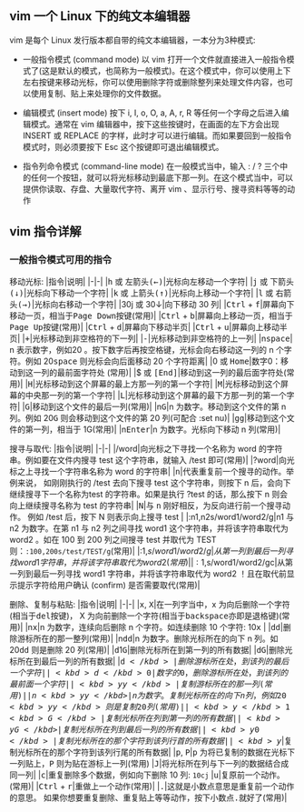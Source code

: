 ## vim 一个 Linux 下的纯文本编辑器
vim 是每个 Linux 发行版本都自带的纯文本编辑器，一本分为3种模式:
* 一般指令模式 (command mode)
以 vim 打开一个文件就直接进入一般指令模式了(这是默认的模式，也简称为一般模式)。在这个模式中，你可以使用上下左右按键来移动光标，你可以使用删除字符或删除整列来处理文件内容，也可以使用复制、贴上来处理你的文件数据。

* 编辑模式 (insert mode)
按下 i, I, o, O, a, A, r, R 等任何一个字母之后进入编辑模式。通常在 vim 编辑器中，按下这些按键时，在画面的左下方会出现 INSERT 或 REPLACE 的字样，此时才可以进行编辑。而如果要回到一般指令模式时，则必须要按下 Esc 这个按键即可退出编辑模式。

* 指令列命令模式 (command-line mode)
在一般模式当中，输入 : / ? 三个中的任何一个按钮，就可以将光标移动到最底下那一列。在这个模式当中，可以提供你读取、存盘、大量取代字符、离开 vim 、显示行号、搜寻资料等等的动作

## vim 指令详解
### 一般指令模式可用的指令
移动光标:
|指令|说明|
|-|-|
|<kbd>h</kbd> 或 <kbd>左箭头(←)</kbd>|光标向左移动一个字符|
|<kbd>j</kbd> 或 <kbd>下箭头(↓)</kbd>|光标向下移动一个字符|
|<kbd>k</kbd> 或 <kbd>上箭头(↑)</kbd>|光标向上移动一个字符|
|<kbd>l</kbd> 或 <kbd>右箭头(→)</kbd>|光标向右移动一个字符|
|30j 或 30↓|向下移动 30 列|
|<kbd>Ctrl</kbd> + <kbd>f</kbd>|屏幕向下移动一页，相当于<kbd>Page Down</kbd>按键(常用)|
|<kbd>Ctrl</kbd> + <kbd>b</kbd>|屏幕向上移动一页，相当于<kbd>Page Up</kbd>按键(常用)|
|<kbd>Ctrl</kbd> + <kbd>d</kbd>|屏幕向下移动半页|
|<kbd>Ctrl</kbd> + <kbd>u</kbd>|屏幕向上移动半页|
|<kbd>+</kbd>|光标移动到非空格符的下一列|
|<kbd>-</kbd>|光标移动到非空格符的上一列|
|n<kbd>space</kbd>| n 表示数字，例如20 。按下数字后再按空格键，光标会向右移动这一列的 n 个字符。例如 20<kbd>space</kbd> 则光标会向后面移动 20 个字符距离|
|0 或 <kbd>Home</kbd>|数字0：移动到这一列的最前面字符处 (常用)|
|$ 或 <kbd>[End]</kbd>|移动到这一列的最后面字符处(常用)|
|<kbd>H</kbd>|光标移动到这个屏幕的最上方那一列的第一个字符|
|<kbd>M</kbd>|光标移动到这个屏幕的中央那一列的第一个字符|
|<kbd>L</kbd>|光标移动到这个屏幕的最下方那一列的第一个字符|
|<kbd>G</kbd>|移动到这个文件的最后一列(常用)|
|n<kbd>G</kbd>|n 为数字。移动到这个文件的第 n 列。例如 20<kbd>G</kbd> 则会移动到这个文件的第 20 列(可配合 :set nu)|
|<kbd>gg</kbd>|移动到这个文件的第一列，相当于 1G(常用)|
|n<kbd>Enter</kbd>|n 为数字。光标向下移动 n 列(常用)|

搜寻与取代:
|指令|说明|
|-|-|
|/word|向光标之下寻找一个名称为 word 的字符串。例如要在文件内搜寻 test 这个字符串，就输入 /test 即可(常用)|
|?word|向光标之上寻找一个字符串名称为 word 的字符串|
|<kbd>n</kbd>|代表重复前一个搜寻的动作。举例来说， 如刚刚执行的 /test 去向下搜寻 test 这个字符串，则按下 n 后，会向下继续搜寻下一个名称为test 的字符串。如果是执行 ?test 的话，那么按下 n 则会向上继续搜寻名称为 test 的字符串|
|<kbd>N</kbd>|与 <kbd>n</kbd> 刚好相反，为反向进行前一个搜寻动作。 例如 /test 后，按下 N 则表示向上搜寻 test |
|:n1,n2s/word1/word2/g|n1 与 n2 为数字。在第 n1 与 n2 列之间寻找 word1 这个字符串，并将该字符串取代为 word2 。如在 100 到 200 列之间搜寻 test 并取代为 TEST 则：`:100,200s/test/TEST/g`(常用)|
|:1,$s/word1/word2/g|从第一列到最后一列寻找 word1 字符串，并将该字符串取代为 word2(常用)|
|:1,$s/word1/word2/gc|从第一列到最后一列寻找 word1 字符串，并将该字符串取代为 word2 ！且在取代前显示提示字符给用户确认 (confirm) 是否需要取代(常用)|

删除、复制与粘贴:
|指令|说明|
|-|-|
|<kbd>x</kbd>, <kbd>X</kbd>|在一列字当中，x 为向后删除一个字符 (相当于<kbd>del</kbd>按键)， X 为向前删除一个字符(相当于<kbd>backspace</kbd>亦即是退格键)(常用)|
|n<kbd>x</kbd>|n 为数字，连续向后删除 n 个字符。如连续删除 10 个字符: 10<kbd>x</kbd> |
|<kbd>dd</kbd>|删除游标所在的那一整列(常用)|
|n<kbd>dd</kbd>|n 为数字。删除光标所在的向下 n 列。如 20<kbd>dd</kbd> 则是删除 20 列(常用)|
|<kbd>d</kbd>1<kbd>G</kbd>|删除光标所在到第一列的所有数据|
|<kbd>dG</kbd>|删除光标所在到最后一列的所有数据|
|<kbd>d$</kbd>|删除游标所在处，到该列的最后一个字符|
|<kbd>d</kbd>0|数字的 0 ，删除游标所在处，到该列的最前面一个字符|
|<kbd>yy</kbd>|复制游标所在的那一列(常用)|
|n<kbd>yy</kbd>|n 为数字。复制光标所在的向下 n 列，例如 20<kbd>yy</kbd> 则是复制 20 列(常用)|
|<kbd>y</kbd>1<kbd>G</kbd>|复制光标所在列到第一列的所有数据|
|<kbd>yG</kbd>|复制光标所在列到最后一列的所有数据|
|<kbd>y0</kbd>|复制光标所在的那个字符到该列行首的所有数据|
|<kbd>y$</kbd>|复制光标所在的那个字符到该列行尾的所有数据|
|<kbd>p</kbd>, <kbd>P</kbd>|<kbd>p</kbd> 为将已复制的数据在光标下一列贴上，<kbd>P</kbd> 则为贴在游标上一列(常用)
|<kbd>J</kbd>|将光标所在列与下一列的数据结合成同一列|
|<kbd>c</kbd>|重复删除多个数据，例如向下删除 10 列: `10cj`
|<kbd>u</kbd>|复原前一个动作。(常用)|
|<kbd>Ctrl</kbd> + <kbd>r</kbd>|重做上一个动作(常用)|
|<kbd>.</kbd>|这就是小数点意思是重复前一个动作的意思。 如果你想要重复删除、重复贴上等等动作，按下小数点<kbd>.</kbd>就好了(常用)|
